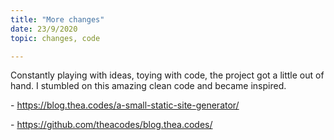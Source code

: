 ```yaml
---
title: "More changes"
date: 23/9/2020
topic: changes, code

---
```


Constantly playing with ideas, toying with code, the project got a little out of hand. I stumbled on this amazing clean code and became inspired.

\- https://blog.thea.codes/a-small-static-site-generator/

\- https://github.com/theacodes/blog.thea.codes/

